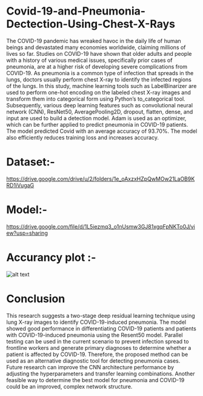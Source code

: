 # Covid-19-and-Pneumonia-Dectection-Using-Chest-X-Rays

The COVID-19 pandemic has wreaked havoc in the daily life of human beings and devastated many economies worldwide, claiming millions of lives so far. Studies on COVID-19 have shown that older adults and people with a history of various medical issues, specifically prior cases of pneumonia, are at a higher risk of developing severe complications from COVID-19. As pneumonia is a common type of infection that spreads in the lungs, doctors usually perform chest X-ray to identify the infected regions of the lungs. In this study, machine learning tools such as LabelBinarizer are used to perform one-hot encoding on the labeled chest X-ray images and transform them into categorical form using Python’s to_categorical tool. Subsequently, various deep learning features such as convolutional neural network (CNN), ResNet50, AveragePooling2D, dropout, flatten, dense, and input are used to build a detection model. Adam is used as an optimizer, which can be further applied to predict pneumonia in COVID-19 patients. The model predicted Covid with an average accuracy of 93.70%. The model also efficiently reduces training loss and increases accuracy.

# Dataset:- 
 
 https://drive.google.com/drive/u/2/folders/1e_oAxzxHZpQwMOw21LaOB9KRD1iVugaG
 
 # Model:-
 
 https://drive.google.com/file/d/1L5iezmq3_o1nUsmw3GJ81xgqFpNKTo0J/view?usp=sharing
 
 # Accurancy plot :-
![alt text](https://user-images.githubusercontent.com/86012289/139533187-ce32206f-997c-4a4a-bace-5508f57b84b9.jpg)

# Conclusion

This research suggests a two-stage deep residual learning technique using lung X-ray images to identify COVID-19-induced pneumonia. The model showed good performance in differentiating COVID-19 patients and patients with COVID-19-induced pneumonia using the Resent50 model. Parallel testing can be used in the current scenario to prevent infection spread to frontline workers and generate primary diagnoses to determine whether a patient is affected by COVID-19. Therefore, the proposed method can be used as an alternative diagnostic tool for detecting pneumonia cases. Future research can improve the CNN architecture performance by adjusting the hyperparameters and transfer learning combinations. Another feasible way to determine the best model for pneumonia and COVID-19 could be an improved, complex network structure.
